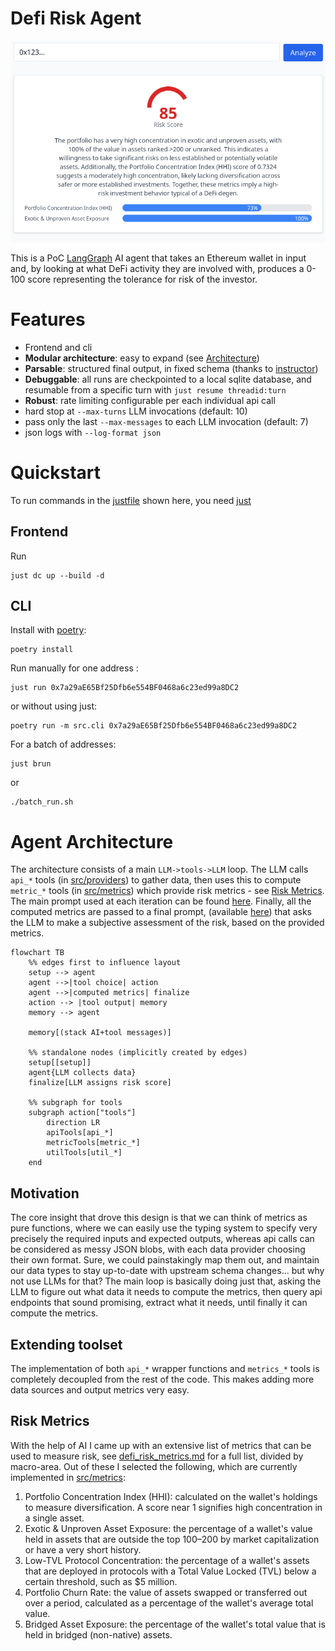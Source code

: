 # Defi Risk Agent
![alt text](image.png)

This is a PoC [LangGraph](https://www.langchain.com/langgraph) AI agent that takes an Ethereum wallet in input and, by looking at what DeFi activity they are involved with, produces a 0-100 score representing the tolerance for risk of the investor. 


# Features
- Frontend and cli 
- **Modular architecture**: easy to expand (see [Architecture](#architecture))
- **Parsable**: structured final output, in fixed schema (thanks to [instructor](https://github.com/567-labs/instructor))
- **Debuggable**: all runs are checkpointed to a local sqlite database, and resumable from a specific turn with `just resume threadid:turn`
- **Robust**: rate limiting configurable per each individual api call
- hard stop at `--max-turns` LLM invocations (default: 10)
- pass only the last `--max-messages` to each LLM invocation (default: 7)
- json logs with `--log-format json`

# Quickstart
To run commands in the [justfile](justfile) shown here, you need  [just](https://github.com/casey/just)

## Frontend
Run

```
just dc up --build -d
```


## CLI

Install with [poetry](https://python-poetry.org/docs/):

```
poetry install
```

Run manually for one address :

```
just run 0x7a29aE65Bf25Dfb6e554BF0468a6c23ed99a8DC2
```

or without using just:

```
poetry run -m src.cli 0x7a29aE65Bf25Dfb6e554BF0468a6c23ed99a8DC2
```


For a batch of addresses:

```
just brun
```

or

```
./batch_run.sh
```

# Agent Architecture

The architecture consists of a main `LLM->tools->LLM` loop. The LLM calls `api_*` tools (in [src/providers](src/providers)) to gather data, then uses this to compute `metric_*` tools (in [src/metrics](src/metrics)) which provide risk metrics - see [Risk Metrics](#risk-metrics). The main prompt used at each iteration can be found [here](src/prompts/system.md). Finally, all the computed metrics are passed to a final prompt, (available [here](src/prompts/risk.md)) that asks the LLM to make a subjective assessment of the risk, based on the provided metrics.


```mermaid
flowchart TB
    %% edges first to influence layout
    setup --> agent
    agent -->|tool choice| action
    agent -->|computed metrics| finalize
    action --> |tool output| memory
    memory --> agent

    memory[(stack AI+tool messages)]

    %% standalone nodes (implicitly created by edges)
    setup[[setup]]
    agent{LLM collects data}
    finalize[LLM assigns risk score]

    %% subgraph for tools
    subgraph action["tools"]
        direction LR
        apiTools[api_*]
        metricTools[metric_*]
        utilTools[util_*]
    end

```


## Motivation
The core insight that drove this design is that we can think of metrics as pure functions, where we can easily use the typing system to specify very precisely the required inputs and expected outputs, whereas api calls can be considered as messy JSON blobs, with each data provider choosing their own format. Sure, we could painstakingly map them out, and maintain our data types to stay up-to-date with upstream schema changes... but why not use LLMs for that? The main loop is basically doing just that, asking the LLM to figure out what data it needs to compute the metrics, then query api endpoints that sound promising, extract what it needs, until finally it can compute the metrics.

## Extending toolset
The implementation of both `api_*` wrapper functions and `metrics_*` tools is completely decoupled from the rest of the code. This makes adding more data sources and output metrics very easy.


## Risk Metrics
With the help of AI I came up with an extensive list of metrics that can be used to measure risk, see [defi_risk_metrics.md](defi_risk_metrics.md) for a full list, divided by macro-area. Out of these I selected the following, which are currently implemented in [src/metrics](src/metrics/):

1. Portfolio Concentration Index (HHI): calculated on the wallet's holdings to measure diversification. A score near 1 signifies high concentration in a single asset.
2. Exotic & Unproven Asset Exposure: the percentage of a wallet's value held in assets that are outside the top 100–200 by market capitalization or have a very short history.
3. Low-TVL Protocol Concentration: the percentage of a wallet's assets that are deployed in protocols with a Total Value Locked (TVL) below a certain threshold, such as $5 million.
4. Portfolio Churn Rate: the value of assets swapped or transferred out over a period, calculated as a percentage of the wallet's average total value.
5. Bridged Asset Exposure: the percentage of the wallet's total value that is held in bridged (non-native) assets.
